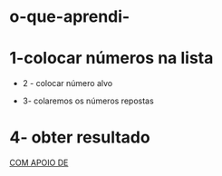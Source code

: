 # o-que-aprendi-

# 1-colocar números na lista 
+ 2 - colocar número alvo
- 3- colaremos os números repostas
# 4- obter resultado
[ COM APOIO DE ]( https://kahoot.it/)
